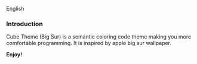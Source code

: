 English

### Introduction

Cube Theme (Big Sur) is a semantic coloring code theme making you more comfortable programming. It is inspired by apple big sur wallpaper.

**Enjoy!**